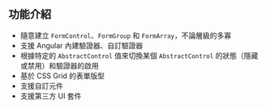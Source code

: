 ## 功能介紹

- 隨意建立 `FormControl`、`FormGroup` 和 `FormArray`，不論層級的多寡
- 支援 Angular 內建驗證器、自訂驗證器
- 根據特定的 `AbstractControl` 值來切換某個 `AbstractControl` 的狀態（隱藏或禁用）和驗證器的啟用
- 基於 CSS Grid 的表單版型
- 支援自訂元件
- 支援第三方 UI 套件
